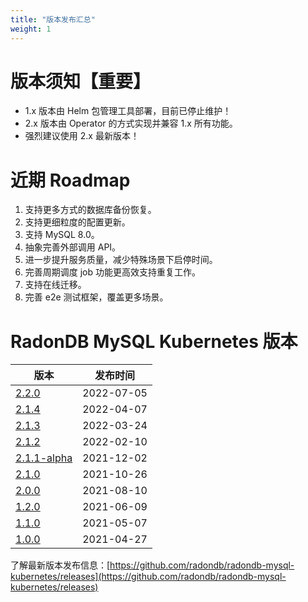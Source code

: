 ```yaml
---
title: "版本发布汇总"
weight: 1
---
```


# 版本须知【重要】

- 1.x 版本由 Helm 包管理工具部署，目前已停止维护！
- 2.x 版本由 Operator 的方式实现并兼容 1.x 所有功能。
- 强烈建议使用 2.x 最新版本！

# 近期 Roadmap

1. 支持更多方式的数据库备份恢复。
2. 支持更细粒度的配置更新。
3. 支持 MySQL 8.0。
4. 抽象完善外部调用 API。
5. 进一步提升服务质量，减少特殊场景下启停时间。
6. 完善周期调度 job 功能更高效支持重复工作。
8. 支持在线迁移。
9. 完善 e2e 测试框架，覆盖更多场景。

# RadonDB MySQL Kubernetes 版本

| 版本 | 发布时间 |
| --- | ---- |
| [2.2.0](../2.2.0)	| 2022-07-05 |
| [2.1.4](../2.1.4)	| 2022-04-07 |
| [2.1.3](../2.1.3)	| 2022-03-24 |
| [2.1.2](../2.1.2) |	2022-02-10 |
| [2.1.1-alpha](../2.1.1) | 	2021-12-02 |
| [2.1.0](../2.1.0) |	2021-10-26 |
| [2.0.0](../2.0.0) |	2021-08-10 |
| [1.2.0](../1.0/#120-release-notes) |	2021-06-09 |
| [1.1.0](../1.0/#110-release-notes) |	2021-05-07 |
| [1.0.0](../1.0/#100-release-notes) |	2021-04-27 |

了解最新版本发布信息：[https://github.com/radondb/radondb-mysql-kubernetes/releases](https://github.com/radondb/radondb-mysql-kubernetes/releases) 